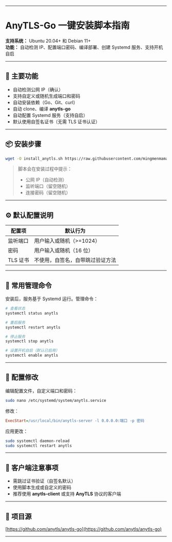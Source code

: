 
---

# AnyTLS-Go 一键安装脚本指南

**支持系统：** Ubuntu 20.04+ 和 Debian 11+  
**功能：** 自动检测 IP、配置端口密码、编译部署、创建 Systemd 服务、支持开机自启

---

## 🌟 主要功能

- 自动检测公网 IP（确认）
- 支持自定义或随机生成端口和密码
- 自动安装依赖（Go、Git、curl）
- 自动 clone、编译 **anytls-go**
- 自动配置 Systemd 服务（支持自启）
- 默认使用自签名证书（无需 TLS 证书认证）

---

## 📦 安装步骤

```bash
wget -O install_anytls.sh https://raw.githubusercontent.com/mingmenmama/anytls/refs/heads/main/install_anytls.sh && chmod +x install_anytls.sh && sudo ./install_anytls.sh
```

> 脚本会在安装过程中提示：
> - 公网 IP（自动检测）
> - 监听端口（留空随机）
> - 连接密码（留空随机）

---

## ⚙️ 默认配置说明

| 配置项     | 默认行为                         |
|------------|----------------------------------|
| 监听端口   | 用户输入或随机（>=1024）         |
| 密码       | 用户输入或随机（16 位）         |
| TLS 证书   | 不使用，自签名，自带跳过验证方法 |

---

## 🧩 常用管理命令

安装后，服务基于 Systemd 运行。管理命令：

```bash
# 查看状态
systemctl status anytls

# 重启服务
systemctl restart anytls

# 停止服务
systemctl stop anytls

# 设置开机自启（默认已启用）
systemctl enable anytls
```

---

## 🔧 配置修改

编辑配置文件，自定义端口和密码：

```bash
sudo nano /etc/systemd/system/anytls.service
```

修改：

```ini
ExecStart=/usr/local/bin/anytls-server -l 0.0.0.0:端口 -p 密码
```

应用更改：

```bash
sudo systemctl daemon-reload
sudo systemctl restart anytls
```

---

## 📌 客户端注意事项

- 需跳过证书验证（自签名默认）
- 使用脚本生成或自定义的密码
- 推荐使用 **anytls-client** 或支持 **AnyTLS** 协议的客户端

---

## 📖 项目源

[https://github.com/anytls/anytls-go](https://github.com/anytls/anytls-go)

---

